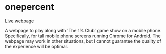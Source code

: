 # onepercent

[Live webpage](ha4rry.github.io/onepercent/)

A webpage to play along with 'The 1% Club' game show on a mobile phone. Specifically, for tall mobile phone screens running Chrome for Android.
The webpage may work in other situations, but I cannot guarantee the quality of the experience will be optimal.
